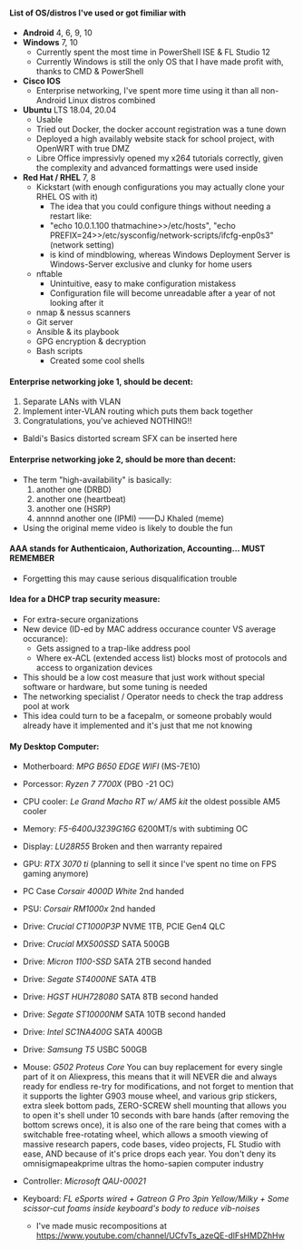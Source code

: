 #### List of OS/distros I've used or got fimiliar with
 - **Android** 4, 6, 9, 10
 - **Windows** 7, 10
   - Currently spent the most time in PowerShell ISE & FL Studio 12
   - Currently Windows is still the only OS that I have made profit with, thanks to CMD & PowerShell
 - **Cisco IOS**
   - Enterprise networking, I've spent more time using it than all non-Android Linux distros combined
 - **Ubuntu** LTS 18.04, 20.04
    - Usable
    - Tried out Docker, the docker account registration was a tune down
    - Deployed a high availably website stack for school project, with OpenWRT with true DMZ
    - Libre Office impressivly opened my x264 tutorials correctly, given the complexity and advanced formattings were used inside
 - **Red Hat / RHEL** 7, 8
    - Kickstart (with enough configurations you may actually clone your RHEL OS with it)
      - The idea that you could configure things without needing a restart like:
      - "echo 10.0.1.100 thatmachine>>/etc/hosts", "echo PREFIX=24>>/etc/sysconfig/network-scripts/ifcfg-enp0s3" (network setting)
      - is kind of mindblowing, whereas Windows Deployment Server is Windows-Server exclusive and clunky for home users
    - nftable
      - Unintuitive, easy to make configuration mistakess
      - Configuration file will become unreadable after a year of not looking after it
    - nmap & nessus scanners
    - Git server
    - Ansible & its playbook
    - GPG encryption & decryption
    - Bash scripts
      - Created some cool shells

#### Enterprise networking joke 1, should be decent:
 1. Separate LANs with VLAN
 2. Implement inter-VLAN routing which puts them back together
 3. Congratulations, you've achieved NOTHING!!
 - Baldi's Basics distorted scream SFX can be inserted here

#### Enterprise networking joke 2, should be more than decent:
 - The term "high-availability" is basically:
   1. another one (DRBD)
   2. another one (heartbeat)
   3. another one (HSRP)
   4. annnnd another one (IPMI)  ——DJ Khaled (meme)
 - Using the original meme video is likely to double the fun

#### AAA stands for Authenticaion, Authorization, Accounting... MUST REMEMBER
 - Forgetting this may cause serious disqualification trouble

#### Idea for a DHCP trap security measure:
 - For extra-secure organizations
 - New device (ID-ed by MAC address occurance counter VS average occurance):
   - Gets assigned to a trap-like address pool
   - Where ex-ACL (extended access list) blocks most of protocols and access to organization devices
 - This should be a low cost measure that just work without special software or hardware, but some tuning is needed
 - The networking specialist / Operator needs to check the trap address pool at work
 - This idea could turn to be a facepalm, or someone probably would already have it implemented and it's just that me not knowing

#### My Desktop Computer:
 - Motherboard: *MPG B650 EDGE WIFI* (MS-7E10)
 - Porcessor:   *Ryzen 7 7700X* (PBO -21 OC)
 - CPU cooler:  *Le Grand Macho RT w/ AM5 kit* the oldest possible AM5 cooler
 - Memory:      *F5-6400J3239G16G*    6200MT/s with subtiming OC
 - Display:     *LU28R55*             Broken and then warranty repaired
 - GPU:         *RTX 3070 ti* (planning to sell it since I've spent no time on FPS gaming anymore)
 - PC Case      *Corsair 4000D White* 2nd handed
 - PSU:         *Corsair RM1000x*     2nd handed
 - Drive:       *Crucial CT1000P3P*   NVME 1TB, PCIE Gen4 QLC
 - Drive:       *Crucial MX500SSD*    SATA 500GB
 - Drive:       *Micron  1100-SSD*    SATA 2TB  second handed
 - Drive:       *Segate  ST4000NE*    SATA 4TB
 - Drive:       *HGST    HUH728080*   SATA 8TB  second handed
 - Drive:       *Segate  ST10000NM*   SATA 10TB second handed
 - Drive:       *Intel   SC1NA400G*   SATA 400GB
 - Drive:       *Samsung T5*          USBC 500GB
 - Mouse:       *G502 Proteus Core*   You can buy replacement for every single part of it on Aliexpress, this means that it will NEVER die and always ready for endless re-try for modifications, and not forget to mention that it supports the lighter G903 mouse wheel, and various grip stickers, extra sleek bottom pads, ZERO-SCREW shell mounting that allows you to open it's shell under 10 seconds with bare hands (after removing the bottom screws once), it is also one of the rare being that comes with a switchable free-rotating wheel, which allows a smooth viewing of massive research papers, code bases, video projects, FL Studio with ease, AND because of it's price drops each year. You don't deny its omnisigmapeakprime ultras the homo-sapien computer industry
 - Controller:  *Microsoft QAU-00021*
 - Keyboard:    *FL eSports wired + Gatreon G Pro 3pin Yellow/Milky + Some scissor-cut foams inside keyboard's body to reduce vib-noises*

   - I've made music recompositions at https://www.youtube.com/channel/UCfvTs_azeQE-dlFsHMDZhHw
